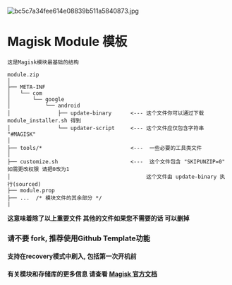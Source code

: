 ![bc5c7a34fee614e08839b511a5840873.jpg](https://i.loli.net/2020/01/30/fOFvI2o9KXqEkJr.jpg)
# Magisk Module 模板

`这是Magisk模块最基础的结构`
```
module.zip
│
├── META-INF
│   └── com
│       └── google
│           └── android
│               ├── update-binary      <--- 这个文件你可以通过下载 module_installer.sh 得到
│               └── updater-script     <--- 这个文件应仅包含字符串 "#MAGISK"
│
├── tools/*                            <---  一些必要的工具类文件
│
├── customize.sh                       <---  这个文件包含 "SKIPUNZIP=0" 如需更改权限 请把0改为1 
│                                           这个文件由 update-binary 执行(sourced)
├── module.prop
├── ...  /* 模块文件的其余部分 */
|
```
**这意味着除了以上重要文件 其他的文件如果您不需要的话 可以删掉**

### 请不要 fork, 推荐使用Github Template功能

#### 支持在recovery模式中刷入, 包括第一次开机前

#### 有关模块和存储库的更多信息 请查看 [Magisk 官方文档](https://topjohnwu.github.io/Magisk/guides.html)
